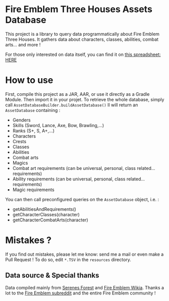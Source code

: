 # Fire Emblem Three Houses Assets Database

This project is a library to query data programmatically about Fire Emblem Three Houses. 
It gathers data about characters, classes, abilities, combat arts... and more !

For those only interested on data itself, you can find it on [this spreadsheet: HERE](https://docs.google.com/spreadsheets/d/1O_iL8lO8oq3Jo3UeVGI2XlV3QHroVNi0fqZ8M2dY0Mo/edit?usp=sharing) 

# How to use

First, compile this project as a JAR, AAR, or use it directly as a Gradle Module. Then import it in your projet.
To retrieve the whole database, simply call `AssetDatabaseBuilder.buildAssetDatabase()`
Il will return an `AssetDatabase` containing :
- Genders
- Skills (Sword, Lance, Axe, Bow, Brawling,...)
- Ranks (S+, S, A+,...)
- Characters
- Crests
- Classes
- Abilities
- Combat arts
- Magics
- Combat art requirements (can be universal, personal, class related... requirements)
- Ability requirements (can be universal, personal, class related... requirements)
- Magic requirements

You can then call preconfigured queries on the `AssetDatabase` object, i.e. :
- getAbilitiesAndRequirements()
- getCharacterClasses(character)
- getCharacterCombatArts(character)

# Mistakes ?

If you find out mistakes, please let me know: send me a mail or even make a Pull Request !
To do so, edit `*.TSV` in the `resources` directory.

## Data source & Special thanks

Data compiled mainly from [Serenes Forest](http://serenesforest.net) and [Fire Emblem Wikia](http://fireemblem.wikia.com).
Thanks a lot to the [Fire Emblem subreddit](https://www.reddit.com/r/fireemblem/) and the entire Fire Emblem community !